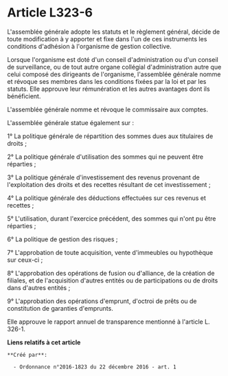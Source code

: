 # Article L323-6

L'assemblée générale adopte les statuts et le règlement général, décide de toute modification à y apporter et fixe dans l'un
de ces instruments les conditions d'adhésion à l'organisme de gestion collective. 

Lorsque l'organisme est doté d'un conseil d'administration ou d'un conseil de surveillance, ou de tout autre organe collégial
d'administration autre que celui composé des dirigeants de l'organisme, l'assemblée générale nomme et révoque ses membres
dans les conditions fixées par la loi et par les statuts. Elle approuve leur rémunération et les autres avantages dont ils
bénéficient. 

L'assemblée générale nomme et révoque le commissaire aux comptes. 

L'assemblée générale statue également sur : 

1° La politique générale de répartition des sommes dues aux titulaires de droits ; 

2° La politique générale d'utilisation des sommes qui ne peuvent être réparties ; 

3° La politique générale d'investissement des revenus provenant de l'exploitation des droits et des recettes résultant de cet
investissement ; 

4° La politique générale des déductions effectuées sur ces revenus et recettes ; 

5° L'utilisation, durant l'exercice précédent, des sommes qui n'ont pu être réparties ; 

6° La politique de gestion des risques ; 

7° L'approbation de toute acquisition, vente d'immeubles ou hypothèque sur ceux-ci ; 

8° L'approbation des opérations de fusion ou d'alliance, de la création de filiales, et de l'acquisition d'autres entités ou
de participations ou de droits dans d'autres entités ; 

9° L'approbation des opérations d'emprunt, d'octroi de prêts ou de constitution de garanties d'emprunts. 

Elle approuve le rapport annuel de transparence mentionné à l'article L. 326-1.

**Liens relatifs à cet article**

	**Créé par**:

	  - Ordonnance n°2016-1823 du 22 décembre 2016 - art. 1
